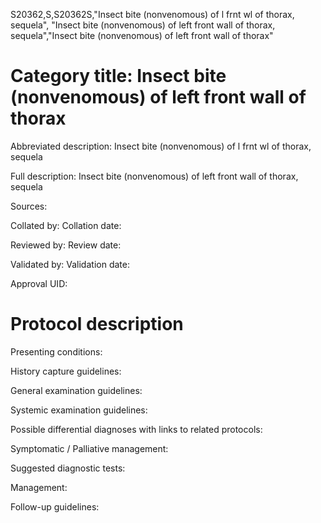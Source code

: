 S20362,S,S20362S,"Insect bite (nonvenomous) of l frnt wl of thorax, sequela", "Insect bite (nonvenomous) of left front wall of thorax, sequela","Insect bite (nonvenomous) of left front wall of thorax"
# Category title: Insect bite (nonvenomous) of left front wall of thorax

Abbreviated description: Insect bite (nonvenomous) of l frnt wl of thorax, sequela

Full description: Insect bite (nonvenomous) of left front wall of thorax, sequela

Sources:

Collated by:
Collation date:

Reviewed by:
Review date:

Validated by:
Validation date:

Approval UID:

# Protocol description

Presenting conditions:

History capture guidelines:

General examination guidelines:

Systemic examination guidelines:

Possible differential diagnoses with links to related protocols:

Symptomatic / Palliative management:

Suggested diagnostic tests:

Management:

Follow-up guidelines:
